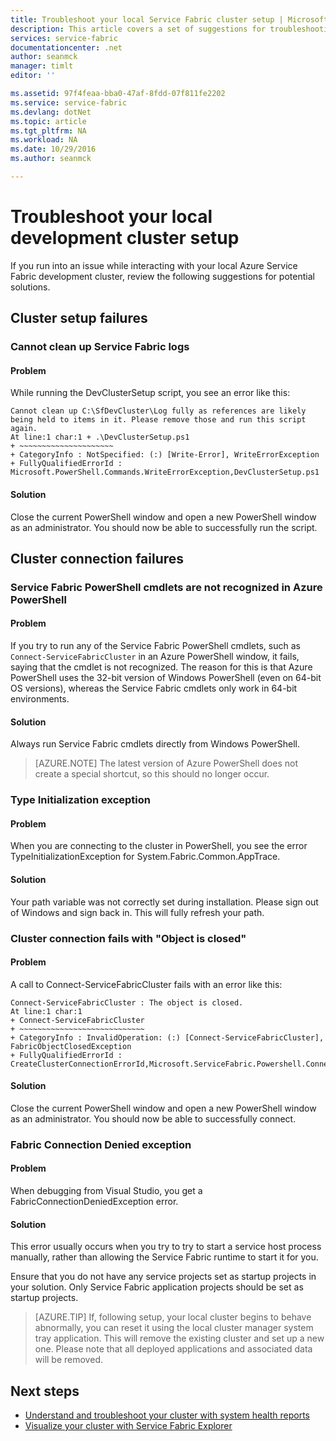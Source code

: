 ```yaml
---
title: Troubleshoot your local Service Fabric cluster setup | Microsoft Docs
description: This article covers a set of suggestions for troubleshooting your local development cluster
services: service-fabric
documentationcenter: .net
author: seanmck
manager: timlt
editor: ''

ms.assetid: 97f4feaa-bba0-47af-8fdd-07f811fe2202
ms.service: service-fabric
ms.devlang: dotNet
ms.topic: article
ms.tgt_pltfrm: NA
ms.workload: NA
ms.date: 10/29/2016
ms.author: seanmck

---
```

# Troubleshoot your local development cluster setup

If you run into an issue while interacting with your local Azure Service Fabric development cluster, review the following suggestions for potential solutions.

## Cluster setup failures

### Cannot clean up Service Fabric logs

#### Problem

While running the DevClusterSetup script, you see an error like this:

    Cannot clean up C:\SfDevCluster\Log fully as references are likely being held to items in it. Please remove those and run this script again.
    At line:1 char:1 + .\DevClusterSetup.ps1
    + ~~~~~~~~~~~~~~~~~~~~~
    + CategoryInfo : NotSpecified: (:) [Write-Error], WriteErrorException
    + FullyQualifiedErrorId : Microsoft.PowerShell.Commands.WriteErrorException,DevClusterSetup.ps1


#### Solution

Close the current PowerShell window and open a new PowerShell window as an administrator. You should now be able to successfully run the script.

## Cluster connection failures

### Service Fabric PowerShell cmdlets are not recognized in Azure PowerShell

#### Problem

If you try to run any of the Service Fabric PowerShell cmdlets, such as `Connect-ServiceFabricCluster` in an Azure PowerShell window, it fails, saying that the cmdlet is not recognized. The reason for this is that Azure PowerShell uses the 32-bit version of Windows PowerShell (even on 64-bit OS versions), whereas the Service Fabric cmdlets only work in 64-bit environments.

#### Solution

Always run Service Fabric cmdlets directly from Windows PowerShell.

>[AZURE.NOTE] The latest version of Azure PowerShell does not create a special shortcut, so this should no longer occur.

### Type Initialization exception

#### Problem

When you are connecting to the cluster in PowerShell, you see the error TypeInitializationException for System.Fabric.Common.AppTrace.

#### Solution

Your path variable was not correctly set during installation. Please sign out of Windows and sign back in. This will fully refresh your path.

### Cluster connection fails with "Object is closed"

#### Problem

A call to Connect-ServiceFabricCluster fails with an error like this:

    Connect-ServiceFabricCluster : The object is closed.
    At line:1 char:1
    + Connect-ServiceFabricCluster
    + ~~~~~~~~~~~~~~~~~~~~~~~~~~~~
    + CategoryInfo : InvalidOperation: (:) [Connect-ServiceFabricCluster], FabricObjectClosedException
    + FullyQualifiedErrorId : CreateClusterConnectionErrorId,Microsoft.ServiceFabric.Powershell.ConnectCluster

#### Solution

Close the current PowerShell window and open a new PowerShell window as an administrator. You should now be able to successfully connect.

### Fabric Connection Denied exception

#### Problem

When debugging from Visual Studio, you get a FabricConnectionDeniedException error.

#### Solution

This error usually occurs when you try to try to start a service host process manually, rather than allowing the Service Fabric runtime to start it for you.

Ensure that you do not have any service projects set as startup projects in your solution. Only Service Fabric application projects should be set as startup projects.

>[AZURE.TIP] If, following setup, your local cluster begins to behave abnormally, you can reset it using the local cluster manager system tray application. This will remove the existing cluster and set up a new one. Please note that all deployed applications and associated data will be removed.

## Next steps

- [Understand and troubleshoot your cluster with system health reports](/documentation/articles/service-fabric-understand-and-troubleshoot-with-system-health-reports/)
- [Visualize your cluster with Service Fabric Explorer](/documentation/articles/service-fabric-visualizing-your-cluster/)
